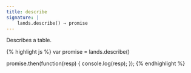 ```yaml
---
title: describe
signature: |
    lands.describe() ⇒ promise
---
```


Describes a table.


{% highlight js %}
var promise = lands.describe()

promise.then(function(resp) {
    console.log(resp);
});
{% endhighlight %}
